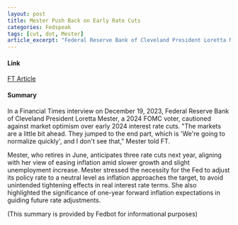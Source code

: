 ```yaml
---
layout: post
title: Mester Push Back on Early Rate Cuts
categories: Fedspeak
tags: [cut, dot, Mester]
article_excerpt: "Federal Reserve Bank of Cleveland President Loretta Mester, a 2024 FOMC voter, cautioned against market optimism over early 2024 interest rate cuts. Mester, who retires in June, anticipates three rate cuts next year, aligning with her view of easing inflation amid slower growth and slight unemployment increase. Mester stressed the necessity for the Fed to adjust its policy rate to a neutral level as inflation approaches the target, to avoid unintended tightening effects in real interest rate terms. She also highlighted the significance of one-year forward inflation expectations in guiding future rate adjustments."
---
```


#### Link
[FT Article](https://www.ft.com/content/ad029db4-d758-49a5-a38a-e505956e6784)

#### Summary
In a Financial Times interview on December 19, 2023, Federal Reserve Bank of Cleveland President Loretta Mester, a 2024 FOMC voter, cautioned against market optimism over early 2024 interest rate cuts. "The markets are a little bit ahead. They jumped to the end part, which is 'We're going to normalize quickly', and I don't see that," Mester told FT. 

Mester, who retires in June, anticipates three rate cuts next year, aligning with her view of easing inflation amid slower growth and slight unemployment increase. Mester stressed the necessity for the Fed to adjust its policy rate to a neutral level as inflation approaches the target, to avoid unintended tightening effects in real interest rate terms. She also highlighted the significance of one-year forward inflation expectations in guiding future rate adjustments.

(This summary is provided by Fedbot for informational purposes) 


